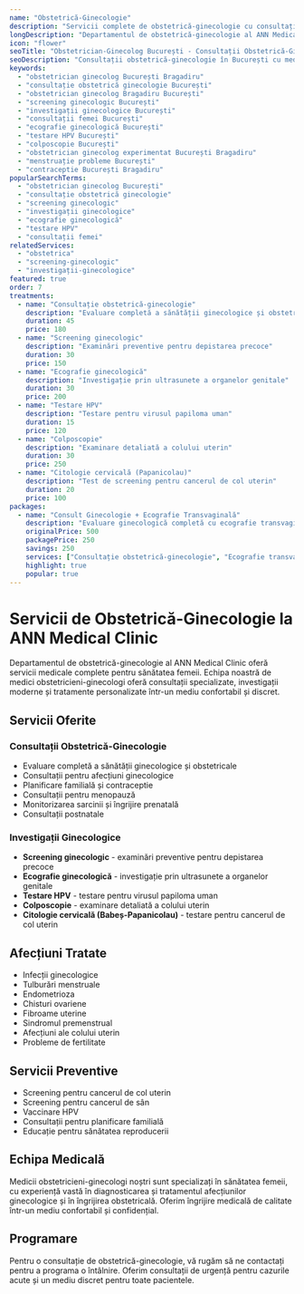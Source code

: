```yaml
---
name: "Obstetrică-Ginecologie"
description: "Servicii complete de obstetrică-ginecologie cu consultații specializate și investigații moderne"
longDescription: "Departamentul de obstetrică-ginecologie al ANN Medical Clinic oferă servicii medicale complete pentru sănătatea femeii din București și Bragadiru. Echipa noastră de medici obstetricieni-ginecologi oferă consultații specializate, investigații moderne și tratamente personalizate într-un mediu confortabil și discret."
icon: "flower"
seoTitle: "Obstetrician-Ginecolog București - Consultații Obstetrică-Ginecologie | ANN Medical Clinic"
seoDescription: "Consultații obstetrică-ginecologie în București cu medici obstetricieni-ginecologi. Screening, consultații, investigații ginecologice. Programează-te la ANN Medical Clinic Bragadiru."
keywords:
  - "obstetrician ginecolog București Bragadiru"
  - "consultație obstetrică ginecologie București"
  - "obstetrician ginecolog Bragadiru București"
  - "screening ginecologic București"
  - "investigații ginecologice București"
  - "consultații femei București"
  - "ecografie ginecologică București"
  - "testare HPV București"
  - "colposcopie București"
  - "obstetrician ginecolog experimentat București Bragadiru"
  - "menstruație probleme București"
  - "contraceptie București Bragadiru"
popularSearchTerms:
  - "obstetrician ginecolog București"
  - "consultație obstetrică ginecologie"
  - "screening ginecologic"
  - "investigații ginecologice"
  - "ecografie ginecologică"
  - "testare HPV"
  - "consultații femei"
relatedServices:
  - "obstetrica"
  - "screening-ginecologic"
  - "investigații-ginecologice"
featured: true
order: 7
treatments:
  - name: "Consultație obstetrică-ginecologie"
    description: "Evaluare completă a sănătății ginecologice și obstetricale"
    duration: 45
    price: 180
  - name: "Screening ginecologic"
    description: "Examinări preventive pentru depistarea precoce"
    duration: 30
    price: 150
  - name: "Ecografie ginecologică"
    description: "Investigație prin ultrasunete a organelor genitale"
    duration: 30
    price: 200
  - name: "Testare HPV"
    description: "Testare pentru virusul papiloma uman"
    duration: 15
    price: 120
  - name: "Colposcopie"
    description: "Examinare detaliată a colului uterin"
    duration: 30
    price: 250
  - name: "Citologie cervicală (Papanicolau)"
    description: "Test de screening pentru cancerul de col uterin"
    duration: 20
    price: 100
packages:
  - name: "Consult Ginecologie + Ecografie Transvaginală"
    description: "Evaluare ginecologică completă cu ecografie transvaginală"
    originalPrice: 500
    packagePrice: 250
    savings: 250
    services: ["Consultație obstetrică-ginecologie", "Ecografie transvaginală"]
    highlight: true
    popular: true
---
```


# Servicii de Obstetrică-Ginecologie la ANN Medical Clinic

Departamentul de obstetrică-ginecologie al ANN Medical Clinic oferă servicii medicale complete pentru sănătatea femeii. Echipa noastră de medici obstetricieni-ginecologi oferă consultații specializate, investigații moderne și tratamente personalizate într-un mediu confortabil și discret.

## Servicii Oferite

### Consultații Obstetrică-Ginecologie

- Evaluare completă a sănătății ginecologice și obstetricale
- Consultații pentru afecțiuni ginecologice
- Planificare familială și contraceptie
- Consultații pentru menopauză
- Monitorizarea sarcinii și îngrijire prenatală
- Consultații postnatale

### Investigații Ginecologice

- **Screening ginecologic** - examinări preventive pentru depistarea precoce
- **Ecografie ginecologică** - investigație prin ultrasunete a organelor genitale
- **Testare HPV** - testare pentru virusul papiloma uman
- **Colposcopie** - examinare detaliată a colului uterin
- **Citologie cervicală (Babeș-Papanicolau)** - testare pentru cancerul de col uterin

## Afecțiuni Tratate

- Infecții ginecologice
- Tulburări menstruale
- Endometrioza
- Chisturi ovariene
- Fibroame uterine
- Sindromul premenstrual
- Afecțiuni ale colului uterin
- Probleme de fertilitate

## Servicii Preventive

- Screening pentru cancerul de col uterin
- Screening pentru cancerul de sân
- Vaccinare HPV
- Consultații pentru planificare familială
- Educație pentru sănătatea reproducerii

## Echipa Medicală

Medicii obstetricieni-ginecologi noștri sunt specializați în sănătatea femeii, cu experiență vastă în diagnosticarea și tratamentul afecțiunilor ginecologice și în îngrijirea obstetricală. Oferim îngrijire medicală de calitate într-un mediu confortabil și confidențial.

## Programare

Pentru o consultație de obstetrică-ginecologie, vă rugăm să ne contactați pentru a programa o întâlnire. Oferim consultații de urgență pentru cazurile acute și un mediu discret pentru toate pacientele.
